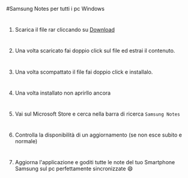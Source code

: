 
#Samsung Notes per tutti i pc Windows

#

1. Scarica il file rar cliccando su [Download](https://www.mediafire.com/file/oqnjix647254b5i/SamsungNotesMicrosoftStore.zip/file)

#

2. Una volta scaricato fai doppio click sul file ed estrai il contenuto.

#

3. Una volta scompattato il file fai doppio click e installalo.

#

4. Una volta installato non aprirllo ancora

#

5. Vai sul Microsoft Store e cerca nella barra di ricerca ``Samsung Notes``

#

6. Controlla la disponibilità di un aggiornamento (se non esce subito e normale)

#

7. Aggiorna l'applicazione e goditi tutte le note del tuo Smartphone Samsung sul pc perfettamente sincronizzate :smile:

#







  
